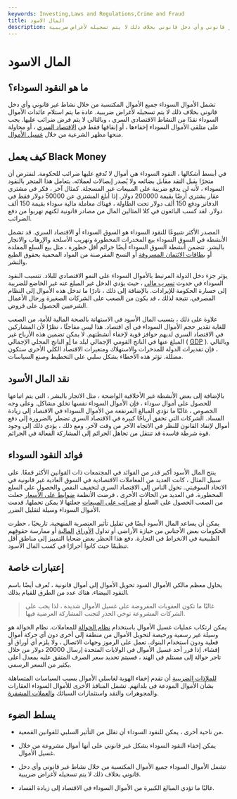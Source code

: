 ```yaml
---
keywords: Investing,Laws and Regulations,Crime and Fraud
title: المال الاسود
description: تشمل الأموال السوداء جميع الأموال المكتسبة من خلال نشاط غير قانوني وأي دخل قانوني بخلاف ذلك لا يتم تسجيله لأغراض ضريبية.
---
```


# المال الاسود
## ما هو النقود السوداء؟

تشمل الأموال السوداء جميع الأموال المكتسبة من خلال نشاط غير قانوني وأي دخل قانوني بخلاف ذلك لا يتم تسجيله لأغراض ضريبية. عادة ما يتم استلام عائدات الأموال السوداء نقدًا من النشاط الاقتصادي السري ، وبالتالي لا يتم فرض ضرائب عليها. يجب على متلقي الأموال السوداء إخفاءها ، أو إنفاقها فقط في [الاقتصاد السري](/underground-economy) ، أو محاولة منحها مظهر الشرعية من خلال [غسيل الأموال](/moneylaundering).

## كيف يعمل Black Money

في أبسط أشكالها ، النقود السوداء هي أموال لا تُدفع عليها ضرائب للحكومة. لنفترض أن متجرًا يقبل النقد مقابل بضائعه ولا يُصدر إيصالات لعملائه. يتعامل هذا المتجر بالنقود السوداء ، لأنه لن يدفع ضريبة على المبيعات غير المسجلة. كمثال آخر ، فكر في مشتري عقار يشتري أرضًا بقيمة 200000 دولار. إذا أبلغ المشتري عن 50000 دولار فقط في الدفاتر ودفع 150 ألف دولار تحت الطاولة ، فهناك معاملة مالية سوداء بقيمة 150 ألف دولار. لقد كسب البائعون في كلا المثالين المال من مصادر قانونية لكنهم تهربوا من دفع الضرائب.

المصدر الأكثر شيوعًا للنقود السوداء هو السوق السوداء أو الاقتصاد السري. قد تشمل الأنشطة في السوق السوداء بيع المخدرات المحظورة وتهريب الأسلحة والإرهاب والاتجار بالبشر. تتضمن أنشطة السوق السوداء أيضًا جرائم أقل خطورة ، مثل بيع السلع المقلدة أو [بطاقات الائتمان المسروقة](/credit-card-dump) أو النسخ المقرصنة من المواد المحمية بحقوق الطبع والنشر.

يؤثر جزء دخل الدولة المرتبط بالأموال السوداء على النمو الاقتصادي للبلاد. تتسبب النقود السوداء في حدوث [تسرب مالي](/leakage) ، حيث يؤدي الدخل غير المبلغ عنه غير الخاضع للضريبة إلى خسارة الحكومة للإيرادات. بالإضافة إلى ذلك ، نادرًا ما تدخل هذه الأموال إلى النظام المصرفي. نتيجة لذلك ، قد يكون من الصعب على الشركات الصغيرة ورجال الأعمال الشرعيين الحصول على قروض.

علاوة على ذلك ، يتسبب المال الأسود في الاستهانة بالصحة المالية للأمة. من الصعب للغاية تقدير حجم الأموال السوداء في أي اقتصاد. هذا ليس مفاجئًا ، نظرًا لأن المشاركين في الاقتصاد السري لديهم حوافز قوية لإخفاء أنشطتهم. لا يمكن تضمين هذه الأرباح غير المبلغ عنها في الناتج القومي الإجمالي لبلد ما [أو](/gnp) الناتج المحلي الإجمالي ( [GDP](/gdp) ). وبالتالي ، فإن تقديرات الدولة للمدخرات والاستهلاك ومتغيرات الاقتصاد الكلي الأخرى ستكون مضللة. تؤثر هذه الأخطاء بشكل سلبي على التخطيط وصنع السياسات.

## نقد المال الأسود

بالإضافة إلى بعض الأنشطة غير الأخلاقية الواضحة ، مثل الاتجار بالبشر ، التي يتم اتباعها للحصول على أموال سوداء ، فإن الأموال السوداء نفسها تخلق مشاكل. وعلى وجه الخصوص ، غالبًا ما تؤدي المبالغ المرتفعة من الأموال السوداء في الاقتصاد إلى زيادة الفساد. الشركات التي تحقق أرباحًا كبيرة في الاقتصاد السري تضطر بالضرورة إلى دفع أموال لإنفاذ القانون للنظر في الاتجاه الآخر من وقت لآخر. ومع ذلك ، يؤدي ذلك إلى وجود قوة شرطة فاسدة قد تنتقل من تجاهل الجرائم إلى المشاركة الفعالة في الجرائم.

## فوائد النقود السوداء

ينتج المال الأسود أكبر قدر من الفوائد في المجتمعات ذات القوانين الأكثر قمعًا. على سبيل المثال ، كانت العديد من المعاملات الاقتصادية في السوق العادية غير قانونية في الاتحاد السوفيتي. تحول الناس إلى الاقتصاد السري لتخفيف النقص والحصول على السلع المحظورة. في العديد من الحالات الأخرى ، فرضت الأنظمة [ضوابط على الأسعار](/price-controls) جعلت من الصعب الحصول على السلع أو [ضرائب على المبيعات](/salestax) جعلتها لا يمكن تحملها. قدمت الأموال السوداء وسيلة لتقليل الضرر.

يمكن أن يساعد المال الأسود أيضًا في تقليل تأثير العنصرية المنهجية. تاريخيًا ، حظرت الحكومات بعض الأجناس من حيازة الأراضي أو تداول [الأوراق](/security) [المالية](/security) أو ممارسة حقوقهم الطبيعية في الانخراط في التجارة. دفع هذا الحظر بعض ضحايا التمييز إلى مناطق أقل تنظيمًا حيث كانوا أحرارًا في كسب المال الأسود.

## إعتبارات خاصة

يحاول معظم مالكي الأموال السود تحويل الأموال إلى أموال قانونية ، تُعرف أيضًا باسم النقود البيضاء. هناك عدد من الطرق للقيام بذلك.

> غالبًا ما تكون العقوبات المفروضة على غسيل الأموال شديدة ، لذا يجب على الشركات المشروعة توخي الحذر لتجنب المشاركة العرضية فيها.

>

يمكن ارتكاب عمليات غسيل الأموال باستخدام [نظام الحوالة](/hawala) للمعاملات. نظام الحوالة هو وسيلة غير رسمية ورخيصة لتحويل الأموال من منطقة إلى أخرى دون أي حركة أموال فعلية ودون استخدام البنوك. تعمل على الرموز وجهات الاتصال ، ولا يلزم أي أوراق أو إفشاء. إذا قرر أحد غسيل الأموال في الولايات المتحدة إرسال 20000 دولار من خلال تاجر حوالة إلى مستلم في الهند ، فسيتم تحديد سعر الصرف المتفق عليه بمعدل أعلى بكثير من السعر الرسمي.

[للملاذات الضريبية](/taxhaven) أن تقدم إخفاء الهوية لغاسلي الأموال بسبب السياسات المتساهلة بشأن الأموال المودعة في بلدانهم. تشمل المنافذ الأخرى للأموال السوداء العقارات والمجوهرات والنقد واستثمارات السبائك [والعملات المشفرة](/cryptocurrency).

## يسلط الضوء

- من ناحية أخرى ، يمكن للنقود السوداء أن تقلل من التأثير السلبي للقوانين القمعية.

- يمكن إخفاء النقود السوداء بشكل غير قانوني على أنها أموال مشروعة من خلال غسيل الأموال.

- تشمل الأموال السوداء جميع الأموال المكتسبة من خلال نشاط غير قانوني وأي دخل قانوني بخلاف ذلك لا يتم تسجيله لأغراض ضريبية.

- غالبًا ما تؤدي المبالغ الكبيرة من الأموال السوداء في الاقتصاد إلى زيادة الفساد.

